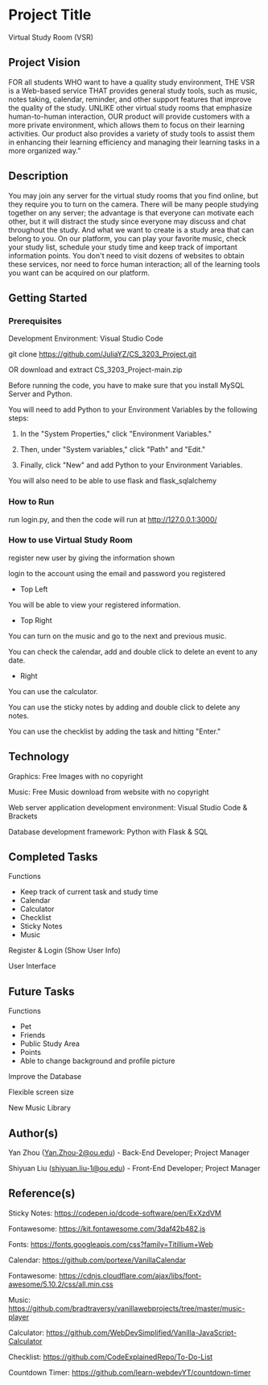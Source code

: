 # Project Title

Virtual Study Room (VSR)

## Project Vision

FOR all students WHO want to have a quality study environment, THE VSR is a Web-based service THAT provides general study tools, such as music, notes taking, calendar, reminder, and other support features that improve the quality of the study. UNLIKE other virtual study rooms that emphasize human-to-human interaction, OUR product will provide customers with a more private environment, which allows them to focus on their learning activities. Our product also provides a variety of study tools to assist them in enhancing their learning efficiency and managing their learning tasks in a more organized way.”

## Description

You may join any server for the virtual study rooms that you find online, but they require you to turn on the camera. There will be many people studying together on any server; the advantage is that everyone can motivate each other, but it will distract the study since everyone may discuss and chat throughout the study. And what we want to create is a study area that can belong to you. On our platform, you can play your favorite music, check your study list, schedule your study time and keep track of important information points. You don't need to visit dozens of websites to obtain these services, nor need to force human interaction; all of the learning tools you want can be acquired on our platform.

## Getting Started

### Prerequisites

Development Environment: Visual Studio Code

git clone https://github.com/JuliaYZ/CS_3203_Project.git

OR download and extract CS_3203_Project-main.zip

Before running the code, you have to make sure that you install MySQL Server and Python.

You will need to add Python to your Environment Variables by the following steps:

1. In the "System Properties," click "Environment Variables."

2. Then, under "System variables," click "Path" and "Edit."

3. Finally, click "New" and add Python to your Environment Variables.

You will also need to be able to use flask and flask_sqlalchemy

### How to Run

run login.py, and then the code will run at http://127.0.0.1:3000/


### How to use Virtual Study Room

register new user by giving the information shown

login to the account using the email and password you registered

* Top Left

You will be able to view your registered information.

* Top Right

You can turn on the music and go to the next and previous music.

You can check the calendar, add and double click to delete an event to any date.

* Right

You can use the calculator.

You can use the sticky notes by adding and double click to delete any notes.

You can use the checklist by adding the task and hitting "Enter."

## Technology

Graphics: Free Images with no copyright 

Music: Free Music download from website with no copyright 

Web server application development environment: Visual Studio Code & Brackets 

Database development framework: Python with Flask & SQL 

## Completed Tasks 

Functions 
- Keep track of current task and study time 
- Calendar 
- Calculator 
- Checklist 
- Sticky Notes 
- Music 

Register & Login (Show User Info) 

User Interface 

## Future Tasks 

Functions 
- Pet 
- Friends 
- Public Study Area 
- Points 
- Able to change background and profile picture 

Improve the Database 

Flexible screen size 

New Music Library

## Author(s)

Yan Zhou (Yan.Zhou-2@ou.edu) - Back-End Developer; Project Manager

Shiyuan Liu (shiyuan.liu-1@ou.edu) - Front-End Developer; Project Manager

## Reference(s)

Sticky Notes: https://codepen.io/dcode-software/pen/ExXzdVM

Fontawesome: https://kit.fontawesome.com/3daf42b482.js

Fonts: https://fonts.googleapis.com/css?family=Titillium+Web

Calendar: https://github.com/portexe/VanillaCalendar

Fontawesome: https://cdnjs.cloudflare.com/ajax/libs/font-awesome/5.10.2/css/all.min.css

Music: https://github.com/bradtraversy/vanillawebprojects/tree/master/music-player

Calculator: https://github.com/WebDevSimplified/Vanilla-JavaScript-Calculator

Checklist: https://github.com/CodeExplainedRepo/To-Do-List

Countdown Timer: https://github.com/learn-webdevYT/countdown-timer
